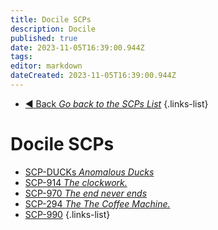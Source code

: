 ```yaml
---
title: Docile SCPs
description: Docile
published: true
date: 2023-11-05T16:39:00.944Z
tags: 
editor: markdown
dateCreated: 2023-11-05T16:39:00.944Z
---
```


- [:arrow_backward: Back *Go back to the SCPs List*](/en/game/scps)
{.links-list}
# Docile SCPs
- [SCP-DUCKs *Anomalous Ducks*](/en/game/scps/ducks)
- [SCP-914 *The clockwork.*](/en/game/scps/914)
- [SCP-970 *The end never ends*](/en/game/scps/970)
- [SCP-294 *The The Coffee Machine.*](/en/game/scps/294)
- [SCP-990](/en/game/scps/990)
{.links-list}